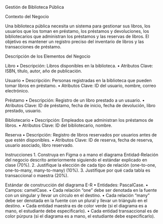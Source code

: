 Gestión de Biblioteca Pública

Contexto del Negocio

Una biblioteca pública necesita un sistema para gestionar sus libros, los usuarios que los toman en préstamo, los préstamos y devoluciones, los bibliotecarios que administran los préstamos y las reservas de libros. El objetivo es mantener un registro preciso del inventario de libros y las transacciones de préstamo.

Descripción de los Elementos del Negocio

Libro
	•	Descripción: Libros disponibles en la biblioteca.
	•	Atributos Clave: ISBN, título, autor, año de publicación.

Usuario
	•	Descripción: Personas registradas en la biblioteca que pueden tomar libros en préstamo.
	•	Atributos Clave: ID del usuario, nombre, correo electrónico.

Préstamo
	•	Descripción: Registro de un libro prestado a un usuario.
	•	Atributos Clave: ID de préstamo, fecha de inicio, fecha de devolución, libro prestado, usuario.

Bibliotecario
	•	Descripción: Empleados que administran los préstamos de libros.
	•	Atributos Clave: ID del bibliotecario, nombre.

Reserva
	•	Descripción: Registro de libros reservados por usuarios antes de que estén disponibles.
	•	Atributos Clave: ID de reserva, fecha de reserva, usuario asociado, libro reservado.

Instrucciones
	1.	Construya en Figma o a mano el diagrama Entidad-Relación del negocio descrito anteriormente siguiendo el estándar explicado en clase (70%).
	2.	Justifique la elección de cada tipo de relación (one-to-one, one-to-many, many-to-many) (10%).
	3.	Justifique por qué cada tabla es transaccional o maestra (20%).

Estándar de construcción del diagrama E-R
	•	Entidades: PascalCase.
	•	Campos: camelCase.
	•	Cada relación “one” debe ser denotada en la fuente con un singular y llevar un círculo en el destino.
	•	Cada relación “many” debe ser denotada en la fuente con un plural y llevar un triángulo en el destino.
	•	Cada entidad maestra es de color verde (si el diagrama es a mano, el estudiante debe especificarlo).
	•	Cada entidad transaccional es de color púrpura (si el diagrama es a mano, el estudiante debe especificarlo).

